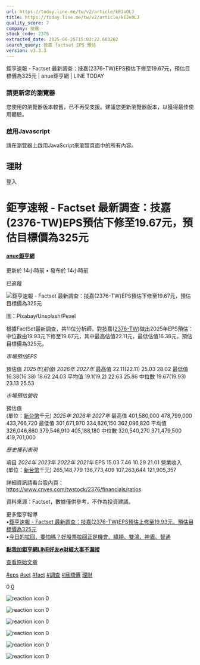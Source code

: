 ```yaml
---
url: https://today.line.me/tw/v2/article/kEJv0LJ
title: https://today.line.me/tw/v2/article/kEJv0LJ
quality_score: 7
company: 技嘉
stock_code: 2376
extracted_date: 2025-06-25T15:03:22.603202
search_query: 技嘉 factset EPS 預估
version: v3.3.3
---
```


鉅亨速報 - Factset 最新調查：技嘉(2376-TW)EPS預估下修至19.67元，預估目標價為325元 | anue鉅亨網 | LINE TODAY


### 請更新您的瀏覽器

您使用的瀏覽器版本較舊，已不再受支援。建議您更新瀏覽器版本，以獲得最佳使用體驗。

### 啟用Javascript

請在瀏覽器上啟用JavaScript來瀏覽頁面中的所有內容。

 

## 理財

登入

# 鉅亨速報 - Factset 最新調查：技嘉(2376-TW)EPS預估下修至19.67元，預估目標價為325元

#### [anue鉅亨網](/tw/v3/publisher/100140)

更新於 14小時前 • 發布於 14小時前

已追蹤

![鉅亨速報 - Factset 最新調查：技嘉(2376-TW)EPS預估下修至19.67元，預估目標價為325元](https://today-obs.line-scdn.net/0hZ6YjkU1zBRlkExslVuF6TlxFCWhXdR8QRnMfKhYXC3tBPxZLWCFWekdADjUaJkdKRHFLfRIaUy1AIBdIUQ/w644)

圖：Pixabay/Unsplash/Pexel

根據FactSet最新調查，共11位分析師，對技嘉([2376-TW](https://www.cnyes.com/twstock/2376?utm_source=line&utm_medium=RSS))做出2025年EPS預估：中位數由19.93元下修至19.67元，其中最高估值22.11元，最低估值16.38元，預估目標價為325元。

*市場預估EPS*

預估值 *2025年(前值)* *2026年* *2027年* 最高值 22.11(22.11) 25.03 28.02 最低值 16.38(16.38) 18.62 24.03 平均值 19.1(19.2) 22.63 25.86 中位數 19.67(19.93) 23.13 25.53

*市場預估營收*

預估值  
(單位：[新台幣](https://invest.cnyes.com/forex/detail/usdtwd?utm_source=line&utm_medium=RSS)千元) *2025年* *2026年* *2027年* 最高值 401,580,000 478,799,000 433,766,720 最低值 301,671,970 334,826,150 362,096,820 平均值 326,046,860 379,546,910 405,188,180 中位數 320,540,270 371,479,500 419,701,000

*歷史獲利表現*

項目 *2024年* *2023年* *2022年* *2021年* EPS 15.03 7.46 10.29 21.01 營業收入  
(單位：[新台幣](https://invest.cnyes.com/forex/detail/usdtwd?utm_source=line&utm_medium=RSS)千元) 265,148,779 136,773,409 107,263,644 121,905,357

詳細資訊請看台股內頁：  
<https://www.cnyes.com/twstock/2376/financials/ratios>

資料來源：Factset，數據僅供參考，不作為投資建議。

更多鉅亨報導  
•[鉅亨速報 - Factset 最新調查：技嘉(2376-TW)EPS預估上修至19.93元，預估目標價為325元](https://news.cnyes.com/news/id/6025912?utm_source=line&utm_medium=RSS&utm_campaign=relate)  
•[今日的拉回、要怕嗎？好股票拉回正是機會、緯穎、雙鴻、神盾、智通](https://news.cnyes.com/news/id/6022424?utm_source=line&utm_medium=RSS&utm_campaign=relate)

**[點我加鉅亨網LINE好友🔥財經大事不漏接](https://bit.ly/3aIkfkf)**

[查看原始文章](https://news.cnyes.com/news/id/6036928?utm_source=line&utm_medium=RSS&utm_campaign=content)

[#eps](/tw/v2/tag/g7Pl59?tag=eps)  [#set](/tw/v2/tag/Pz7L5G?tag=set)  [#fact](/tw/v2/tag/GK5DmE?tag=fact)  [#調查](/tw/v2/tag/mqDPL9?tag=%E8%AA%BF%E6%9F%A5)  [#目標價](/tw/v2/tag/8Z3wJG?tag=%E7%9B%AE%E6%A8%99%E5%83%B9)  [理財](/tw/v3/page/finance)

0
   [0](/tw/v2/comment/article/kEJv0LJ)

![reaction icon]() 
0

![reaction icon]() 
0

![reaction icon]() 
0

![reaction icon]() 
0

![reaction icon]() 
0

![reaction icon]() 
0